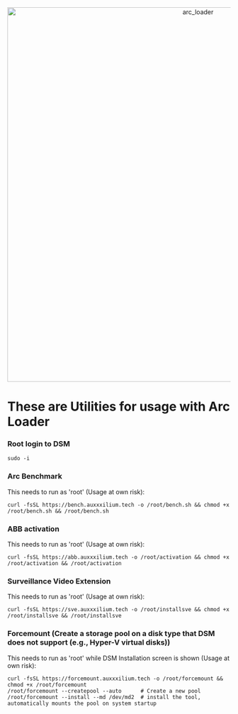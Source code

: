 <center><img width="845" alt="arc_loader" src="https://github.com/AuxXxilium/AuxXxilium/assets/67025065/ef975a36-9f3e-4cfb-813c-402db69611e7"></center>

# These are Utilities for usage with Arc Loader

### Root login to DSM

```
sudo -i
```

### Arc Benchmark

This needs to run as 'root' (Usage at own risk):

```
curl -fsSL https://bench.auxxxilium.tech -o /root/bench.sh && chmod +x /root/bench.sh && /root/bench.sh
```

### ABB activation

This needs to run as 'root' (Usage at own risk):

```
curl -fsSL https://abb.auxxxilium.tech -o /root/activation && chmod +x /root/activation && /root/activation
```

### Surveillance Video Extension

This needs to run as 'root' (Usage at own risk):

```
curl -fsSL https://sve.auxxxilium.tech -o /root/installsve && chmod +x /root/installsve && /root/installsve
```

### Forcemount (Create a storage pool on a disk type that DSM does not support (e.g., Hyper-V virtual disks))

This needs to run as 'root' while DSM Installation screen is shown (Usage at own risk):

```
curl -fsSL https://forcemount.auxxxilium.tech -o /root/forcemount && chmod +x /root/forcemount
/root/forcemount --createpool --auto      # Create a new pool
/root/forcemount --install --md /dev/md2  # install the tool, automatically mounts the pool on system startup
```